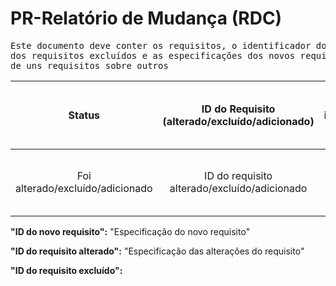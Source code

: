 # PR-Relatório de Mudança (RDC)

<pre>
Este documento deve conter os requisitos, o identificador dos requisitos alterados, o identificador
dos requisitos excluídos e as especificações dos novos requisitos, além dos impactos das alterações 
de uns requisitos sobre outros
</pre>

| Status | ID do Requisito (alterado/excluído/adicionado) | ID do(s) requisito(s) impactado(s) pelas alterações |
|:------:|:----------------------------------------------:|:---------------------------------------------------:|
| Foi alterado/excluído/adicionado | ID do requisito alterado/excluído/adicionado | ID do(s) requisito(s) impactado(s) pelas alterações |

**"ID do novo requisito":** "Especificação do novo requisito"

**"ID do requisito alterado":** "Especificação das alterações do requisito"

**"ID do requisito excluído":** 
